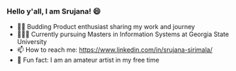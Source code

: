 ### Hello y'all, I am Srujana! 😄
- 🧑‍💻 Budding Product enthusiast sharing my work and journey
- 👩🏽‍🎓 Currently pursuing Masters in Information Systems at Georgia State University
- 📫 How to reach me: https://www.linkedin.com/in/srujana-sirimala/
- 🎨 Fun fact: I am an amateur artist in my free time





